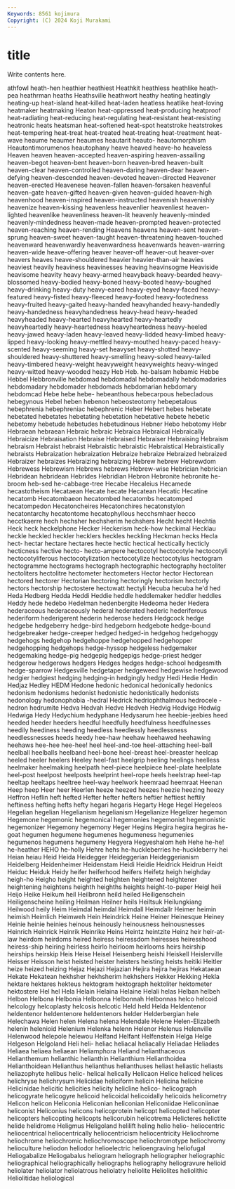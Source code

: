 ```yaml
---
Keywords: 8561 kojimura
Copyright: (C) 2024 Koji Murakami
---
```


# title

Write contents here.



athfowl heath-hen heathier heathiest Heathkit
heathless heathlike heath-pea heathrman heaths Heathsville heathwort heathy heating heatingly
heating-up heat-island heat-killed heat-laden heatless heatlike heat-loving heatmaker heatmaking Heaton
heat-oppressed heat-producing heatproof heat-radiating heat-reducing heat-regulating heat-resistant heat-resisting heatronic heats
heatsman heat-softened heat-spot heatstroke heatstrokes heat-tempering heat-treat heat-treated heat-treating heat-treatment
heat-wave heaume heaumer heaumes heautarit heauto- heautomorphism Heautontimorumenos heautophany heave
heaved heave-ho heaveless Heaven heaven heaven-accepted heaven-aspiring heaven-assailing heaven-begot heaven-bent
heaven-born heaven-bred heaven-built heaven-clear heaven-controlled heaven-daring heaven-dear heaven-defying heaven-descended heaven-devoted
heaven-directed Heavener heaven-erected Heavenese heaven-fallen heaven-forsaken heavenful heaven-gate heaven-gifted heaven-given
heaven-guided heaven-high heavenhood heaven-inspired heaven-instructed heavenish heavenishly heavenize heaven-kissing heavenless
heavenlier heavenliest heaven-lighted heavenlike heavenliness heaven-lit heavenly heavenly-minded heavenly-mindedness heaven-made
heaven-prompted heaven-protected heaven-reaching heaven-rending Heavens heavens heaven-sent heaven-sprung heaven-sweet heaven-taught
heaven-threatening heaven-touched heavenward heavenwardly heavenwardness heavenwards heaven-warring heaven-wide heave-offering heaver
heaver-off heaver-out heaver-over heavers heaves heave-shouldered heavier heavier-than-air heavies heaviest
heavily heaviness heavinesses heaving heavinsogme Heaviside heavisome heavity heavy heavy-armed
heavyback heavy-bearded heavy-blossomed heavy-bodied heavy-boned heavy-booted heavy-boughed heavy-drinking heavy-duty heavy-eared
heavy-eyed heavy-faced heavy-featured heavy-fisted heavy-fleeced heavy-footed heavy-footedness heavy-fruited heavy-gaited heavy-handed
heavyhanded heavy-handedly heavy-handedness heavyhandedness heavy-head heavy-headed heavyheaded heavy-hearted heavyhearted heavy-heartedly
heavyheartedly heavy-heartedness heavyheartedness heavy-heeled heavy-jawed heavy-laden heavy-leaved heavy-lidded heavy-limbed heavy-lipped
heavy-looking heavy-mettled heavy-mouthed heavy-paced heavy-scented heavy-seeming heavy-set heavyset heavy-shotted heavy-shouldered
heavy-shuttered heavy-smelling heavy-soled heavy-tailed heavy-timbered heavy-weight heavyweight heavyweights heavy-winged heavy-witted
heavy-wooded heazy Heb Heb. he-balsam hebamic Hebbe Hebbel Hebbronville hebdomad
hebdomadal hebdomadally hebdomadaries hebdomadary hebdomader hebdomads hebdomarian hebdomary hebdomcad Hebe
hebe hebe- hebeanthous hebecarpous hebecladous hebegynous Hebel heben hebenon hebeosteotomy
hebepetalous hebephrenia hebephreniac hebephrenic Heber Hebert hebes hebetate hebetated hebetates
hebetating hebetation hebetative hebete hebetic hebetomy hebetude hebetudes hebetudinous Hebner
Hebo hebotomy Hebr Hebraean hebraean Hebraic hebraic Hebraica Hebraical Hebraically
Hebraicize Hebraisation Hebraise Hebraised Hebraiser Hebraising Hebraism hebraism Hebraist hebraist
Hebraistic hebraistic Hebraistical Hebraistically hebraists Hebraization hebraization Hebraize hebraize Hebraized
hebraized Hebraizer hebraizes Hebraizing hebraizing Hebrew hebrew Hebrewdom Hebrewess Hebrewism
Hebrews hebrews Hebrew-wise Hebrician hebrician Hebridean hebridean Hebrides Hebridian Hebron
Hebronite hebronite he-broom heb-sed he-cabbage-tree Hecabe Hecaleius Hecamede hecastotheism Hecataean
Hecate hecate Hecatean Hecatic Hecatine hecatomb Hecatombaeon hecatombed hecatombs hecatomped
hecatompedon Hecatoncheires Hecatonchires hecatonstylon hecatontarchy hecatontome hecatophyllous hecchsmhaer hecco hecctkaerre
hech hechsher hechsherim hechshers Hecht hecht Hechtia Heck heck heckelphone
Hecker Heckerism heck-how heckimal Hecklau heckle heckled heckler hecklers heckles
heckling Heckman hecks Hecla hect- hectar hectare hectares hecte hectic
hectical hectically hecticly hecticness hective hecto- hecto-ampere hectocotyl hectocotyle hectocotyli
hectocotyliferous hectocotylization hectocotylize hectocotylus hectogram hectogramme hectograms hectograph hectographic hectography
hectoliter hectoliters hectolitre hectometer hectometers Hector hector Hectorean hectored hectorer
Hectorian hectoring hectoringly hectorism hectorly hectors hectorship hectostere hectowatt hectyli
Hecuba hecuba he'd hed Heda Hedberg Hedda Heddi Heddie heddle
heddlemaker heddler heddles Heddy hede hedebo Hedelman hedenbergite Hedeoma heder
Hedera hederaceous hederaceously hederal hederated hederic hederiferous hederiform hederigerent hederin
hederose heders Hedgcock hedge hedgebe hedgeberry hedge-bird hedgeborn hedgebote hedge-bound
hedgebreaker hedge-creeper hedged hedged-in hedgehog hedgehoggy hedgehogs hedgehop hedgehoppe hedgehopped
hedgehopper hedgehopping hedgehops hedge-hyssop hedgeless hedgemaker hedgemaking hedge-pig hedgepig hedgepigs
hedge-priest hedger hedgerow hedgerows hedgers Hedges hedges hedge-school hedgesmith hedge-sparrow
Hedgesville hedgetaper hedgeweed hedgewise hedgewood hedgier hedgiest hedging hedging-in hedgingly
hedgy Hedi Hedie Hedin Hedjaz Hedley HEDM Hedone hedonic hedonical
hedonically hedonics hedonism hedonisms hedonist hedonistic hedonistically hedonists hedonology hedonophobia
-hedral Hedrick hedriophthalmous hedrocele -hedron hedrumite Hedva Hedvah Hedve Hedveh
Hedvig Hedvige Hedwig Hedwiga Hedy Hedychium hedyphane Hedysarum hee heebie-jeebies
heed heeded heeder heeders heedful heedfully heedfulness heedfulnesses heedily heediness
heeding heedless heedlessly heedlessness heedlessnesses heeds heedy hee-haw heehaw heehawed
heehawing heehaws hee-hee hee-hee! heel heel-and-toe heel-attaching heel-ball heelball heelballs
heelband heel-bone heel-breast heel-breaster heelcap heeled heeler heelers Heeley heel-fast
heelgrip heeling heelings heelless heelmaker heelmaking heelpath heel-piece heelpiece heel-plate
heelplate heel-post heelpost heelposts heelprint heel-rope heels heelstrap heel-tap heeltap
heeltaps heeltree heel-way heelwork heemraad heemraat Heenan Heep heep Heer
heer Heerlen heeze heezed heezes heezie heezing heezy Heffron Heflin
heft hefted Hefter hefter hefters heftier heftiest heftily heftiness hefting
hefts hefty hegari hegaris Hegarty Hege Hegel Hegeleos Hegelian hegelian
Hegelianism hegelianism Hegelianize Hegelizer hegemon Hegemone hegemonic hegemonical hegemonies hegemonist
hegemonistic hegemonizer Hegemony hegemony Heger Hegins Hegira hegira hegiras he-goat
hegumen hegumene hegumenes hegumeness hegumenies hegumenos hegumens hegumeny Hegyera Hegyeshalom
heh Hehe he-he! he-heather HEHO he-holly Hehre hehs he-huckleberries he-huckleberry
hei Heian heiau Heid Heida Heidegger Heideggerian Heideggerianism Heidelberg Heidenheimer
Heidenstam Heidi Heidie Heidrick Heidrun Heidt Heiduc Heiduk Heidy heifer
heiferhood heifers Heifetz heigh heighday heigh-ho Heigho height heighted heighten
heightened heightener heightening heightens heighth heighths heights height-to-paper Heigl heii
Heijo Heike Heikum heil Heilbronn heild heiled Heiligenschein Heiligenscheine heiling
Heilman Heilner heils Heiltsuk Heilungkiang Heilwood heily Heim Heimdal heimdal
Heimdall Heimdallr Heimer heimin heimish Heimlich Heimweh Hein Heindrick Heine
Heiner Heinesque Heiney Heinie heinie heinies heinous heinously heinousness heinousnesses
Heinrich Heinrick Heinrik Heinrike Heins Heintz heintzite Heinz heir heir-at-law
heirdom heirdoms heired heiress heiressdom heiresses heiresshood heiress-ship heiring heirless
heirlo heirloom heirlooms heirs heirship heirships heirskip Heis Heise Heisel
Heisenberg heishi Heiskell Heislerville Heisser Heisson heist heisted heister heisters
heisting heists heitiki Heitler heize heized heizing Hejaz Hejazi Hejazian
Hejira hejira hejiras Hekataean Hekate Hekatean hekhsher hekhsherim hekhshers Hekker
Hekking Hekla hektare hektares hekteus hektogram hektograph hektoliter hektometer hektostere
Hel hel Hela Helain Helaina Helaine Helali helas Helban helbeh
Helbon Helbona Helbonia Helbonna Helbonnah Helbonnas helco helcoid helcology helcoplasty
helcosis helcotic Held held Helda Heldentenor heldentenor heldentenore heldentenors helder
Helderbergian hele Helechawa Helen helen Helena helena Helendale Helene Helen-Elizabeth
helenin helenioid Helenium Helenka helenn Helenor Helenus Helenville Helenwood helepole
helewou Helfand Helfant Helfenstein Helga Helge Helgeson Helgoland Heli heli-
heliac heliacal heliacally Heliadae Heliades Heliaea heliaea heliaean Heliamphora Heliand
helianthaceous Helianthemum helianthic helianthin Helianthium Helianthoidea Helianthoidean Helianthus helianthus helianthuses
heliast heliastic heliasts heliazophyte helibus helic- helical helically Helicaon Helice
heliced helices helichryse helichrysum Helicidae heliciform helicin Helicina helicine Helicinidae
helicitic helicities helicity helicline helico- helicograph helicogyrate helicogyre helicoid helicoidal
helicoidally helicoids helicometry Helicon helicon Heliconia Heliconian heliconian Heliconiidae Heliconiinae
heliconist Heliconius helicons helicoprotein helicopt helicopted helicopter helicopters helicopting helicopts
helicorubin helicotrema Helicteres helictite helide helidrome Heligmus Heligoland helilift heling
helio helio- heliocentric heliocentrical heliocentrically heliocentricism heliocentricity Heliochrome heliochrome heliochromic
heliochromoscope heliochromotype heliochromy helioculture heliodon heliodor helioelectric helioengraving heliofugal Heliogabalize
Heliogabalus heliogram heliograph heliographer heliographic heliographical heliographically heliographs heliography heliogravure
helioid heliolater heliolator heliolatrous heliolatry heliolite Heliolites heliolithic Heliolitidae heliological
